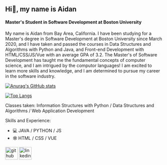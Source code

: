 ## Hi👋,  my name is Aidan
#### Master's Student in Software Development at Boston University
My name is Aidan from Bay Area, California. I have been studying for a Master's degree in Software Development at Boston University since March 2020, and I have taken and passed the courses in Data Structures and Algorithms with Python and Java, and Front-end Development with HTML/CSS/JS/Vue with an average GPA of 3.2. The Master's of Software Development has taught me the fundamental concepts of computer science, and I am intrigued by the computor languages! I am excited to learn more skills and knowledge, and I am determined to pursue my career in the software industry.

[![Anurag's GitHub stats](https://github-readme-stats.vercel.app/api?username=aidanschang&theme=radical)](https://github.com/anuraghazra/github-readme-stats)

[![Top Langs](https://github-readme-stats.vercel.app/api/top-langs/?username=anuraghazra&layout=compact&theme=radical)](https://github.com/anuraghazra/github-readme-stats)

Classes taken: Information Structures with Python / Data Structures and Algorithms / Web Application Development

Skills and Experience:
* 💻 JAVA / PYTHON / JS
* 🕸️ HTML / CSS / VUE

[<img src='https://cdn.jsdelivr.net/npm/simple-icons@3.0.1/icons/github.svg' alt='github' height='40'>](https://github.com/aidanschang)  [<img src='https://cdn.jsdelivr.net/npm/simple-icons@3.0.1/icons/linkedin.svg' alt='linkedin' height='40'>](https://www.linkedin.com/in/aidan-chang-b5197860/)  




